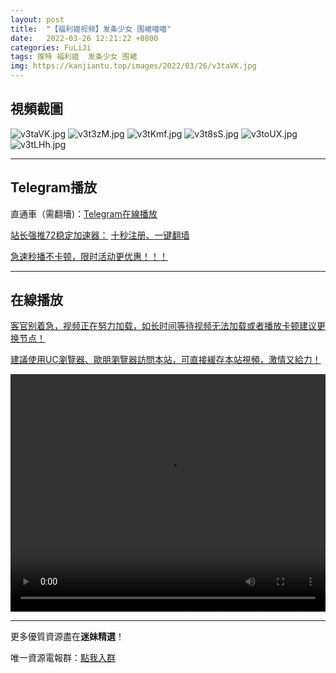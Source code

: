 ```yaml
---
layout: post
title:  "【福利姬视频】发条少女 围裙喵喵"
date:   2022-03-26 12:21:22 +0800
categories: FuLiJi
tags: 推特 福利姬  发条少女 围裙
img: https://kanjiantu.top/images/2022/03/26/v3taVK.jpg
---
```



## 視頻截圖

![v3taVK.jpg](https://kanjiantu.top/images/2022/03/26/v3taVK.jpg)
![v3t3zM.jpg](https://kanjiantu.top/images/2022/03/26/v3t3zM.jpg)
![v3tKmf.jpg](https://kanjiantu.top/images/2022/03/26/v3tKmf.jpg)
![v3t8sS.jpg](https://kanjiantu.top/images/2022/03/26/v3t8sS.jpg)
![v3toUX.jpg](https://kanjiantu.top/images/2022/03/26/v3toUX.jpg)
![v3tLHh.jpg](https://kanjiantu.top/images/2022/03/26/v3tLHh.jpg)

* * *
## Telegram播放

直通車（需翻墻)：[Telegram在線播放](https://t.me/mimeijingxuan/342)

<u>站长强推72稳定加速器：</u> [十秒注册、一键翻墙](https://www.mimei.blog/skip/vpn.html)


<u>急速秒播不卡顿，限时活动更优惠！！！</u>
* * *
## 在線播放
<u>客官别着急，视频正在努力加载，如长时间等待视频无法加载或者播放卡顿建议更换节点！</u>

<u>建議使用UC瀏覽器、歐朋瀏覽器訪問本站，可直接緩存本站視頻，激情又給力！</u>
<center><video src="https://cdn.publer.io/uploads/videos/6247f548db279731bbdeafc6/51d738cc0a4d32c1e1fbd298b3b1b2e2.mp4" width="100%" height="380px" controls="controls"></video></center>


* * *
更多優質資源盡在**迷妹精選**！

唯一資源電報群：[點我入群](https://t.me/mimeijingxuan)


